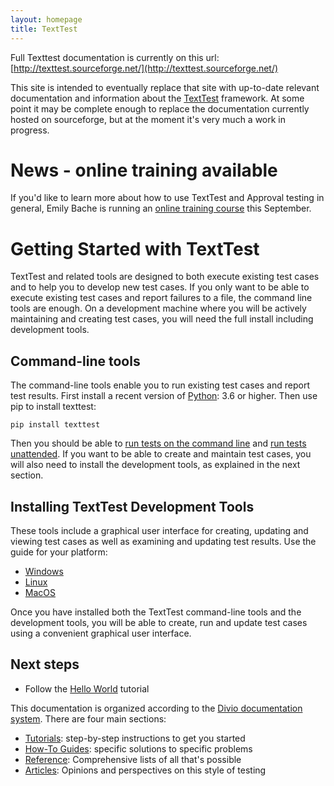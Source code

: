 ```yaml
---
layout: homepage
title: TextTest
---
```


Full Texttest documentation is currently on this url: [http://texttest.sourceforge.net/](http://texttest.sourceforge.net/)

This site is intended to eventually replace that site with up-to-date relevant documentation and information about the [TextTest](https://github.com/texttest) framework. At some point it may be complete enough to replace the documentation currently hosted on sourceforge, but at the moment it's very much a work in progress.

# News - online training available

If you'd like to learn more about how to use TextTest and Approval testing in general, Emily Bache is running an [online training course](https://proagile.se/vara-kurser/approval-testing-en) this September. 

# Getting Started with TextTest

TextTest and related tools are designed to both execute existing test cases and to help you to develop new test cases. If you only want to be able to execute existing test cases and report failures to a file, the command line tools are enough. On a development machine where you will be actively maintaining and creating test cases, you will need the full install including development tools.

## Command-line tools

The command-line tools enable you to run existing test cases and report test results. First install a recent version of [Python](https://www.python.org/): 3.6 or higher. Then use pip to install texttest:

    pip install texttest

Then you should be able to [run tests on the command line](/how_to_guides/texttest_cli.html) and [run tests unattended](/how_to_guides/batch_mode.md). If you want to be able to create and maintain test cases, you will also need to install the development tools, as explained in the next section.

## Installing TextTest Development Tools

These tools include a graphical user interface for creating, updating and viewing test cases as well as examining and updating test results. Use the guide for your platform:

- [Windows](getting_started/install_windows.html)
- [Linux](getting_started/install_linux.html)
- [MacOS](getting_started/install_macos.html)

Once you have installed both the TextTest command-line tools and the development tools, you will be able to create, run and update test cases using a convenient graphical user interface.

## Next steps

- Follow the [Hello World](/tutorials/hello_world.html) tutorial

This documentation is organized according to the [Divio documentation system](https://documentation.divio.com/). There are four main sections: 

- [Tutorials](/tutorials): step-by-step instructions to get you started
- [How-To Guides](/how_to_guides): specific solutions to specific problems
- [Reference](/reference): Comprehensive lists of all that's possible
- [Articles](/articles): Opinions and perspectives on this style of testing
